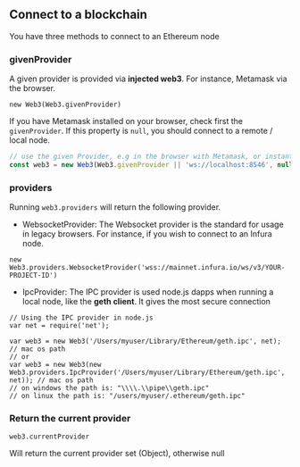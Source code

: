 ## Connect to a blockchain

You have three methods to connect to an Ethereum node



### givenProvider

A given provider is provided via **injected web3**. For instance, Metamask via the browser.

```
new Web3(Web3.givenProvider)
```

If you have Metamask installed on your browser, check first the `givenProvider`. If this property is `null`, you should connect to a remote / local node.

```javascript
// use the given Provider, e.g in the browser with Metamask, or instantiate a new websocket provider
const web3 = new Web3(Web3.givenProvider || 'ws://localhost:8546', null, {});
```


### providers

Running `web3.providers` will return the following provider.

* WebsocketProvider: The Websocket provider is the standard for usage in legacy browsers. For instance, if you wish to connect to an Infura node.

```
new Web3.providers.WebsocketProvider('wss://mainnet.infura.io/ws/v3/YOUR-PROJECT-ID')
```

* IpcProvider: The IPC provider is used node.js dapps when running a local node, like the **geth client**. It gives the most secure connection


```
// Using the IPC provider in node.js
var net = require('net');

var web3 = new Web3('/Users/myuser/Library/Ethereum/geth.ipc', net); // mac os path
// or
var web3 = new Web3(new Web3.providers.IpcProvider('/Users/myuser/Library/Ethereum/geth.ipc', net)); // mac os path
// on windows the path is: "\\\\.\\pipe\\geth.ipc"
// on linux the path is: "/users/myuser/.ethereum/geth.ipc"
```



### Return the current provider

```
web3.currentProvider
```

Will return the current provider set (Object), otherwise null

